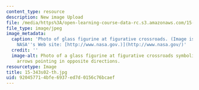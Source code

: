 ```yaml
---
content_type: resource
description: New image Upload
file: /media/https%3A/open-learning-course-data-rc.s3.amazonaws.com/15-343-managing-transformations-in-work-organizations-and-society-spring-2002/920457714bfe6937ed7d0156c76bcaef_15-343s02-th.jpg
file_type: image/jpeg
image_metadata:
  caption: 'Photo of glass figurine at figurative crossroads. (Image is taken from
    NASA''s Web site: [http://www.nasa.gov.)](http://www.nasa.gov/)'
  credit: ''
  image-alt: Photo of a glass figurine at figurative crossroads symbolized by four
    arrows pointing in opposite directions.
resourcetype: Image
title: 15-343s02-th.jpg
uid: 92045771-4bfe-6937-ed7d-0156c76bcaef
---
```

